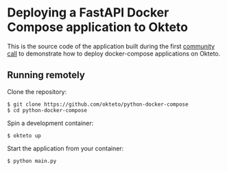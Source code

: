 # Deploying a FastAPI Docker Compose application to Okteto

This is the source code of the application built during the first [community call](https://youtu.be/jgftQFzVCfU) to demonstrate how to deploy docker-compose applications on Okteto.

## Running remotely

Clone the repository:

```console
$ git clone https://github.com/okteto/python-docker-compose
$ cd python-docker-compose
```

Spin a development container:

```console
$ okteto up
```

 Start the application from your container:
 
```console
$ python main.py
```